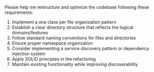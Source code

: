 Please help me restructure and optimize the codebase following these requirements:

1. Implement a one class per file organization pattern
2. Establish a clear directory structure that reflects the logical domains/features
3. Follow standard naming conventions for files and directories
4. Ensure proper namespace organization
5. Consider implementing a service discovery pattern or dependency injection system
6. Apply SOLID principles in the refactoring
9. Maintain existing functionality while improving discoverability
